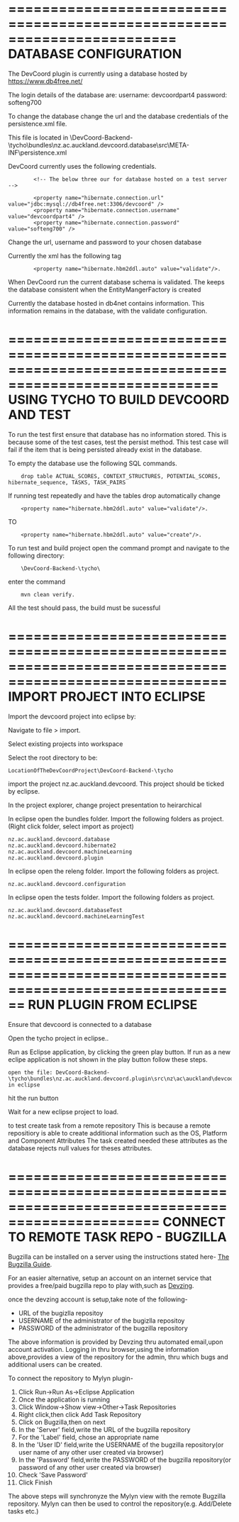 ========================================================================
DATABASE CONFIGURATION
=========================================================================

The DevCoord plugin is currently using a database hosted by https://www.db4free.net/

The login details of the database are:
	username: devcoordpart4
	password: softeng700

To change the database change the url and the database credentials of the persistence.xml file.

This file is located in \DevCoord-Backend-\tycho\bundles\nz.ac.auckland.devcoord.database\src\META-INF\persistence.xml  

DevCoord currently uses the following credentials.

			<!-- The below three our for database hosted on a test server -->

			<property name="hibernate.connection.url" value="jdbc:mysql://db4free.net:3306/devcoord" />
			<property name="hibernate.connection.username" value="devcoordpart4" />
			<property name="hibernate.connection.password" value="softeng700" />



Change the url, username and password to your chosen database

Currently the xml has the following tag 

			<property name="hibernate.hbm2ddl.auto" value="validate"/>. 

When DevCoord run the current database schema is validated. The keeps the database consistent when the EntityMangerFactory is created

Currently the database hosted in db4net contains information. This information remains in the database, with the validate configuration.

=======================================================================================================
USING TYCHO TO BUILD DEVCOORD AND TEST
======================================================================================================
To run the test first ensure that database has no information stored. This is because some of the test cases, test the persist method.
This test case will fail if the item that is being persisted already exist in the database.

To empty the database use the following SQL commands.

		drop table ACTUAL_SCORES, CONTEXT_STRUCTURES, POTENTIAL_SCORES, hibernate_sequence, TASKS, TASK_PAIRS

If running test repeatedly and have the tables drop automatically change

		<property name="hibernate.hbm2ddl.auto" value="validate"/>.

TO

		<property name="hibernate.hbm2ddl.auto" value="create"/>.

To run test and build project open the command prompt and navigate to the following directory:
		
		\DevCoord-Backend-\tycho\

enter the command 
		
		mvn clean verify.


		
All the test should pass, the build must be sucessful

========================================================================================================
IMPORT PROJECT INTO ECLIPSE
======================================================================================================
Import the devcoord project into eclipse by:

Navigate to file > import.

Select existing projects into workspace

Select the root directory to be:

	LocationOfTheDevCoordProject\DevCoord-Backend-\tycho

import the project nz.ac.auckland.devcoord. This project should be ticked by eclipse.

In the project explorer, change project presentation to heirarchical

In eclipse open the bundles folder. Import the following folders as project.
(Right click folder, select import as project)

	nz.ac.auckland.devcoord.database
	nz.ac.auckland.devcoord.hibernate2
	nz.ac.auckland.devcoord.machineLearning
	nz.ac.auckland.devcoord.plugin
	
In eclipse open the releng folder. Import the following folders as project.
	
	nz.ac.auckland.devcoord.configuration
	
In eclipse open the tests folder. Import the following folders as project.

	nz.ac.auckland.devcoord.databaseTest
	nz.ac.auckland.devcoord.machineLearningTest
	


==========================================================================================================
RUN PLUGIN FROM ECLIPSE
=======================================================================================================
Ensure that devcoord is connected to a database


Open the tycho project in eclipse.. 


Run as Eclipse application, by clicking the green play button. 
If run as a new eclipe application is not shown in the play button follow these steps.

	open the file: DevCoord-Backend-\tycho\bundles\nz.ac.auckland.devcoord.plugin\src\nz\ac\auckland\devcoord\views\DevCoord.java in eclipse
	
hit the run button

Wait for a new eclipse project to load.

to test create task from a remote repository
This is because a remote repositiory is able to create additional information such as the OS, Platform  and Component Attributes
The task created needed these attributes as the database rejects null values for theses attributes.

================================================================================================
CONNECT TO REMOTE TASK REPO - BUGZILLA
==============================================================================================

Bugzilla can be installed on a server using the instructions stated here-
[The Bugzilla Guide](https://www.bugzilla.org/docs/2.18/html/installation.html).


For an easier alternative, setup an account on an internet service that provides a free/paid bugzilla repo to play with,such as [Devzing](http://devzing.com/).

once the devzing account is setup,take note of the following-
* URL of the bugizlla repositoy
* USERNAME of the administrator of the bugizlla repositoy
* PASSWORD of the administrator of the bugzilla repository

The above information is provided by Devzing thru automated email,upon account activation.
Logging in thru browser,using the information above,provides a view of the repository for the admin, thru which bugs and additional users can be created.

To connect the repository to Mylyn plugin-

1. Click Run->Run As->Eclipse Application
2. Once the application is running
3. Click Window->Show view->Other->Task Repositories
4. Right click,then click Add Task Repository
5. Click on Bugzilla,then on next
6. In the 'Server' field,write the URL of the bugzilla repository
7. For the 'Label' field, chose an appropriate name
8. In the 'User ID' field,write the USERNAME of the bugzilla repository(or user name of any other user created via browser)
9. In the 'Password' field,write the PASSWORD of the bugzilla repository(or password of any other user created via browser)
10. Check 'Save Password'
11. Click Finish

The above steps will synchronyze the Mylyn view with the remote Bugzilla repository.
Mylyn can then be used to control the repository(e.g. Add/Delete tasks etc.)
